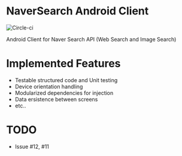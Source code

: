 # NaverSearch Android Client
![Circle-ci](https://circleci.com/gh/wotomas/AndroidNaverSearch.png?circle-token=:circle-token)


Android Client for Naver Search API (Web Search and Image Search)
# Implemented Features
 - Testable structured code and Unit testing
 - Device orientation handling
 - Modularized dependencies for injection
 - Data ersistence between screens
 - etc..
 
# TODO
 - Issue #12, #11
